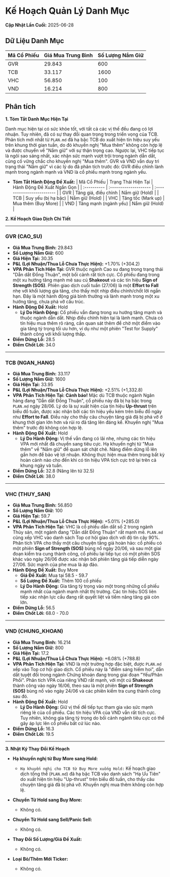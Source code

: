 # Kế Hoạch Quản Lý Danh Mục

**Cập Nhật Lần Cuối:** 2025-06-28

## Dữ Liệu Danh Mục

| Mã Cổ Phiếu | Giá Mua Trung Bình | Số Lượng Nắm Giữ |
| :---------- | :----------------- | :--------------- |
| GVR         | 29.843             | 600              |
| TCB         | 33.117             | 1600             |
| VHC         | 56.850             | 100              |
| VND         | 16.214             | 800              |

## Phân tích

**1. Tóm Tắt Danh Mục Hiện Tại**

Danh mục hiện tại có sức khỏe tốt, với tất cả các vị thế đều đang có lợi nhuận. Tuy nhiên, đã có sự thay đổi quan trọng trong triển vọng của TCB. Phân tích mới nhất từ `PLAN.md` đã hạ bậc TCB do xuất hiện tín hiệu suy yếu trên khung thời gian tuần, do đó khuyến nghị "Mua thêm" không còn hợp lệ và được chuyển về "Nắm giữ" với sự thận trọng cao. Ngược lại, VHC tiếp tục là ngôi sao sáng nhất, xác nhận sức mạnh vượt trội trong ngành dẫn dắt, củng cố vững chắc cho khuyến nghị "Mua thêm". GVR và VND vẫn duy trì trạng thái "Nắm giữ" vì các lý do đã phân tích trước đó: GVR điều chỉnh lành mạnh trong ngành mạnh và VND là cổ phiếu mạnh trong ngành yếu.

*   **Tóm Tắt Hành Động Đề Xuất:**
    | Mã Cổ Phiếu | Trạng Thái Hiện Tại   | Hành Động Đề Xuất Ngắn Gọn |
    | :---------- | :-------------------- | :------------------------- |
    | GVR         | Tăng giá, điều chỉnh  | Nắm giữ (Hold)             |
    | TCB         | Suy yếu (bị hạ bậc)   | Nắm giữ (Hold)             |
    | VHC         | Tăng tốc (Mark up)    | Mua thêm (Buy More)        |
    | VND         | Tăng mạnh (ngành yếu) | Nắm giữ (Hold)             |

**2. Kế Hoạch Giao Dịch Chi Tiết**

-----

### **GVR (CAO_SU)**

*   **Giá Mua Trung Bình:** 29.843
*   **Số Lượng Nắm Giữ:** 600
*   **Giá Hiện Tại:** 30.35
*   **P&L (Lợi Nhuận/Thua Lỗ Chưa Thực Hiện):** +1.70% (+304.2)
*   **VPA Phân Tích Hiện Tại:** GVR thuộc ngành Cao su đang trong trạng thái "Dẫn dắt Đồng Thuận", một bối cảnh rất tích cực. Cổ phiếu đang trong một xu hướng tăng mạnh mẽ sau cú **Shakeout** và các tín hiệu **Sign of Strength (SOS)**. Phiên giao dịch cuối tuần (27/06) là một **Effort to Fall** nhẹ với khối lượng gia tăng, cho thấy một nhịp điều chỉnh/chốt lời ngắn hạn. Đây là một hành động giá bình thường và lành mạnh trong một xu hướng tăng, chưa phá vỡ cấu trúc.
*   **Hành Động Đề Xuất:** Hold
    *   **Lý Do Hành Động:** Cổ phiếu vẫn đang trong xu hướng tăng mạnh và thuộc ngành dẫn dắt. Nhịp điều chỉnh hiện tại là lành mạnh. Chưa có tín hiệu mua thêm rõ ràng, cần quan sát thêm để chờ một điểm vào gia tăng tỷ trọng tối ưu hơn, ví dụ như một phiên "Test for Supply" thành công với khối lượng thấp.
*   **Điểm Dừng Lỗ:** 28.5
*   **Điểm Chốt Lời:** 34.0

-----

### **TCB (NGAN_HANG)**

*   **Giá Mua Trung Bình:** 33.117
*   **Số Lượng Nắm Giữ:** 1600
*   **Giá Hiện Tại:** 33.95
*   **P&L (Lợi Nhuận/Thua Lỗ Chưa Thực Hiện):** +2.51% (+1,332.8)
*   **VPA Phân Tích Hiện Tại:** **Cảnh báo!** Mặc dù TCB thuộc ngành Ngân hàng đang "Dẫn dắt Đồng Thuận", cổ phiếu này đã bị hạ bậc trong `PLAN.md` ngày 28/06. Lý do là sự xuất hiện của tín hiệu **Up-thrust** trên biểu đồ tuần, được xác nhận bởi các tín hiệu yếu kém trên biểu đồ ngày như **Effort to Fall**. Điều này cho thấy câu chuyện tăng giá đã bị phá vỡ ở khung thời gian lớn hơn và rủi ro đã tăng lên đáng kể. Khuyến nghị "Mua thêm" trước đó không còn hợp lệ.
*   **Hành Động Đề Xuất:** Hold
    *   **Lý Do Hành Động:** Vị thế vẫn đang có lãi nhẹ, nhưng các tín hiệu VPA mới nhất đã chuyển sang tiêu cực. Hạ khuyến nghị từ "Mua thêm" về "Nắm giữ" để quan sát chặt chẽ. Nâng điểm dừng lỗ lên gần hơn để bảo vệ lợi nhuận. Không thực hiện mua thêm trong bất kỳ hoàn cảnh nào cho đến khi có tín hiệu VPA tích cực trở lại trên cả khung ngày và tuần.
*   **Điểm Dừng Lỗ:** 32.8 (Nâng lên từ 32.5)
*   **Điểm Chốt Lời:** 38.0

-----

### **VHC (THUY_SAN)**

*   **Giá Mua Trung Bình:** 56.850
*   **Số Lượng Nắm Giữ:** 100
*   **Giá Hiện Tại:** 59.7
*   **P&L (Lợi Nhuận/Thua Lỗ Chưa Thực Hiện):** +5.01% (+285.0)
*   **VPA Phân Tích Hiện Tại:** VHC là cổ phiếu dẫn dắt số 2 trong ngành Thủy sản, một ngành đang "Dẫn dắt Đồng Thuận" rất mạnh mẽ. `PLAN.md` cũng xếp VHC vào danh sách Top cơ hội giao dịch với độ tin cậy 90%. Phân tích VPA cho thấy một câu chuyện tăng giá hoàn hảo: cổ phiếu có một phiên **Sign of Strength (SOS)** bùng nổ ngày 20/06, và sau một giai đoạn kiểm tra cung thành công, cổ phiếu lại tiếp tục có một phiên SOS khác vào ngày 26/06 được xác nhận bởi phiên tăng giá tiếp diễn ngày 27/06. Sức mạnh của phe mua là áp đảo.
*   **Hành Động Đề Xuất:** Buy More
    *   **Giá Đề Xuất:** Mua tại 58.5 - 59.7
    *   **Số Lượng Đề Xuất:** Thêm 100 cổ phiếu
    *   **Lý Do Hành Động:** Gia tăng tỷ trọng vào một trong những cổ phiếu mạnh nhất của ngành mạnh nhất thị trường. Các tín hiệu SOS liên tiếp xác nhận lực cầu đang rất quyết liệt và tiềm năng tăng giá còn lớn.
*   **Điểm Dừng Lỗ:** 56.5
*   **Điểm Chốt Lời:** 68.0 - 70.0

-----

### **VND (CHUNG_KHOAN)**

*   **Giá Mua Trung Bình:** 16.214
*   **Số Lượng Nắm Giữ:** 800
*   **Giá Hiện Tại:** 17.2
*   **P&L (Lợi Nhuận/Thua Lỗ Chưa Thực Hiện):** +6.08% (+788.8)
*   **VPA Phân Tích Hiện Tại:** VND là một trường hợp đặc biệt, được `PLAN.md` xếp vào Top cơ hội giao dịch. Cổ phiếu này là "điểm sáng hiếm hoi", dẫn dắt tuyệt đối trong ngành Chứng khoán đang trong giai đoạn "Yếu/Phân Phối". Phân tích VPA của riêng VND rất mạnh, với một cú **Shakeout** thành công vào ngày 16/06, theo sau là một phiên **Sign of Strength (SOS)** bùng nổ vào ngày 24/06 và các phiên kiểm tra cung thành công sau đó.
*   **Hành Động Đề Xuất:** Hold
    *   **Lý Do Hành Động:** Giữ vị thế để tiếp tục tham gia vào sức mạnh riêng lẻ của cổ phiếu. Các tín hiệu VPA của VND vẫn rất tích cực. Tuy nhiên, không gia tăng tỷ trọng do bối cảnh ngành tiêu cực có thể gây áp lực lên cổ phiếu bất cứ lúc nào.
*   **Điểm Dừng Lỗ:** 16.3
*   **Điểm Chốt Lời:** 19.5

-----

**3. Nhật Ký Thay Đổi Kế Hoạch**

*   **Hạ khuyến nghị từ Buy More sang Hold:**
    *   `Hạ khuyến nghị cho TCB từ Buy More xuống Hold:` Kế hoạch giao dịch tổng thể (`PLAN.md`) đã hạ bậc TCB vào danh sách "Hạ Ưu Tiên" do xuất hiện tín hiệu "Up-thrust" trên biểu đồ tuần, cho thấy câu chuyện tăng giá đã bị phá vỡ. Khuyến nghị mua thêm không còn hợp lệ.

*   **Chuyển Từ Hold sang Buy More:**
    *   Không có.

*   **Chuyển Từ Hold sang Sell/Panic Sell:**
    *   Không có.

*   **Thay Đổi Số Lượng/Giá Đề Xuất:**
    *   Không có.

*   **Loại Bỏ/Thêm Mới Ticker:**
    *   Không có.